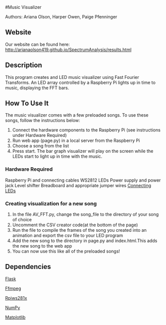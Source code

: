 #Music Visualizer

Authors: Ariana Olson, Harper Owen, Paige Pfenninger

## Website

Our website can be found here: http://arianaolson419.github.io/SpectrumAnalysis/results.html

## Description

This program creates and LED music visualizer using Fast Fourier Transforms. An LED array controlled by a Raspberry Pi lights up in time to music, displaying the FFT bars.


## How To Use It
The music visualizer comes with a few preloaded songs. To use these songs, follow the instructions below:

1. Connect the hardware components to the Raspberry Pi (see instructions under Hardware Required)
2. Run web app (page.py) in a local server from the Raspberry Pi
3. Choose a song from the list
4. Press start. The bar graph visualizer will play on the screen while the LEDs start to light up in time with the music.

### Hardware Required
Raspberry Pi and connecting cables
WS2812 LEDs
Power supply and power jack
Level shifter
Breadboard and appropriate jumper wires
[Connecting LEDs](http://popoklopsi.github.io/RaspberryPi-LedStrip/#!/ws2812)

### Creating visualization for a new song
1. In the file AV_FFT.py, change the song_file to the directory of your song of choice
2. Uncomment the CSV creator code(at the bottom of the page) 
3. Run the file to compile the frames of the song you created into an animation and export the csv file to your LED program
4. Add the new song to the directory in page.py and index.html.This adds the new song to the web app
5. You can now use this like all of the preloaded songs!


## Dependencies
[Flask](http://flask.pocoo.org/)

[Ffmpeg](https://trac.ffmpeg.org/wiki/CompilationGuide/Ubuntu)

[Rpiws281x](https://github.com/richardghirst/rpi_ws281x)

[NumPy](http://www.numpy.org/)

[Matplotlib](http://matplotlib.org/users/installing.html)

